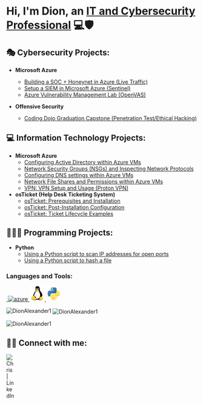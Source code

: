 <h1>Hi, I'm Dion, an <a href="https://www.linkedin.com/in/dion-alexander-682b04233/">IT and Cybersecurity Professional</a> 💻🛡</h1>

<h2>🎭 Cybersecurity Projects:</h2>

- <b>Microsoft Azure</b>
  - [Building a SOC + Honeynet in Azure (Live Traffic)](https://github.com/DionAlexander1/Building-a-SOC-Honeynet-in-Azure-Live-Traffic-)                        
  - [Setup a SIEM in Microsoft Azure (Sentinel)](https://github.com/DionAlexander1/Setup-a-SIEM-in-Microsoft-Azure-Sentinel-)
  - [Azure Vulnerability Management Lab (OpenVAS)](https://github.com/DionAlexander1/OpenVAS)
 
- <b>Offensive Security</b>
  - [Coding Dojo Graduation Capstone (Penetration Test/Ethical Hacking)](https://github.com/DionAlexander1/Ethical-Hacking-Lab-Final-Exam)

<h2>💻 Information Technology Projects:</h2>

- <b>Microsoft Azure</b>
  - [Configuring Active Directory within Azure VMs](https://github.com/DionAlexander1/Configuring-Active-Directory-with-Azure-VM-s)
  - [Network Security Groups (NSGs) and Inspecting Network Protocols](https://github.com/DionAlexander1/Network-Security-Groups-and-inspecting-traffic-between-Azure-Virtual-Machines-NSG-s-)
  - [Configuring DNS settings within Azure VMs](https://github.com/DionAlexander1/Configuring-DNS-settings-within-Azure)
  - [Network File Shares and Permissions within Azure VMs](https://github.com/DionAlexander1/Network-file-shares-and-positions-within-Azure-VMs)
  - [VPN: VPN Setup and Usage (Proton VPN)](https://github.com/DionAlexander1/VPN-setup)
- <b>osTicket (Help Desk Ticketing System)</b>
  - [osTicket: Prerequisites and Installation](https://github.com/DionAlexander1/osTicket-Prerequisites-and-Installation)
  - [osTicket: Post-Installation Configuration](https://github.com/DionAlexander1/Post-installation-configuration)
  - [osTicket: Ticket Lifecycle Examples](https://github.com/DionAlexander1/Ticket-life-cycle-examples)
    
<h2>👨🏾‍💻 Programming Projects:</h2>

- <b>Python</b>
  - [Using a Python script to scan IP addresses for open ports](https://github.com/DionAlexander1/Python-port-scanner)
  - [Using a Python script to hash a file](https://github.com/DionAlexander1/File-hash)




<h3 align="left">Languages and Tools:</h3>
<p align="left"> <a href="https://aws.amazon.com" target="_blank" rel="noreferrer"> <img  </a> <a href="https://azure.microsoft.com/en-in/" target="_blank" rel="noreferrer"> <img src="https://www.vectorlogo.zone/logos/microsoft_azure/microsoft_azure-icon.svg" alt="azure" width="40" height="40"/> </a> <a href="https://www.linux.org/" target="_blank" rel="noreferrer"> <img src="https://raw.githubusercontent.com/devicons/devicon/master/icons/linux/linux-original.svg" alt="linux" width="40" height="40"/> </a> <a href="https://www.python.org" target="_blank" rel="noreferrer"> <img src="https://raw.githubusercontent.com/devicons/devicon/master/icons/python/python-original.svg" alt="python" width="40" height="40"/> </a> </p>

<p><img align="left" src="https://github-readme-stats.vercel.app/api/top-langs?username=DionAlexander1&show_icons=true&locale=en&layout=compact" alt="DionAlexander1" /></p>

<p>&nbsp;<img align="center" src="https://github-readme-stats.vercel.app/api?username=DionAlexander1&show_icons=true&locale=en" alt="DionAlexander1" /></p>

<p><img align="center" src="https://github-readme-streak-stats.herokuapp.com/?user=DionAlexander1&" alt="DionAlexander1" /></p>



<h2>🤳🏾 Connect with me:</h2>

[<img align="left" alt="Chris | LinkedIn" width="22px" src="https://cdn.jsdelivr.net/npm/simple-icons@v3/icons/linkedin.svg" />][linkedin]

[linkedin]: https://www.linkedin.com/in/dion-alexander-682b04233/

